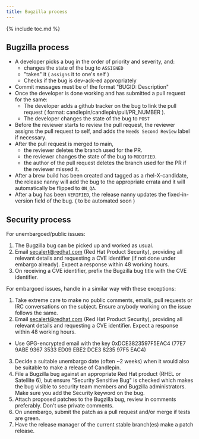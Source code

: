 ```yaml
---
title: Bugzilla process
---
```

{% include toc.md %}

## Bugzilla process

 * A developer picks a bug in the order of priority and severity, and:
   * changes the state of the bug to `ASSIGNED`
   * "takes" it ( `assigns` it to one's self )
   * Checks if the bug is dev-ack-ed appropriately
 * Commit messages must be of the format "BUGID: Description"
 * Once the developer is done working and has submitted a pull request for the same:
   * The developer adds a github tracker on the bug to link the pull request ( format: candlepin/candlepin/pull/PR_NUMBER ).
   * The developer changes the state of the bug to `POST`
 * Before the reviewer starts to review the pull request, the reviewer assigns the pull request to self, and adds the `Needs Second Review` label if necessary.
 * After the pull request is merged to main,
   * the reviewer deletes the branch used for the PR.
   * the reviewer changes the state of the bug to `MODIFIED`.
   * the author of the pull request deletes the branch used for the PR if the reviewer missed it.
 * After a brew build has been created and tagged as a rhel-X-candidate, the release nanny will add the bug to the appropriate errata and it will automatically be flipped to `ON_QA`.
 * After a bug has been `VERIFIED`, the release nanny updates the fixed-in-version field of the bug. ( to be automated soon )

## Security process

For unembargoed/public issues:

1. The Bugzilla bug can be picked up and worked as usual.
2. Email secalert@redhat.com (Red Hat Product Security), providing all relevant details and requesting a CVE identifier (if not done under embargo already). Expect a response within 48 working hours.
3. On receiving a CVE identifier, prefix the Bugzilla bug title with the CVE identifier.

For embargoed issues, handle in a similar way with these exceptions:

1. Take extreme care to make no public comments, emails, pull requests or IRC conversations on the subject. Ensure anybody working on the issue follows the same.
2. Email secalert@redhat.com (Red Hat Product Security), providing all relevant details and requesting a CVE identifier. Expect a response within 48 working hours.
 * Use GPG-encrypted email with the key 0xDCE3823597F5EAC4 (77E7 9ABE 9367 3533 ED09 EBE2 DCE3 8235 97F5 EAC4)
3. Decide a suitable unembargo date (often ~2 weeks) when it would also be suitable to make a release of Candlepin.
4. File a Bugzilla bug against an appropriate Red Hat product (RHEL or Satellite 6), but ensure "Security Sensitive Bug" is checked which makes the bug visible to security team members and Bugzilla administrators. Make sure you add the Security keyword on the bug.
5. Attach proposed patches to the Bugzilla bug, review in comments preferably. Don't use private comments.
6. On unembargo, submit the patch as a pull request and/or merge if tests are green.
7. Have the release manager of the current stable branch(es) make a patch release.
